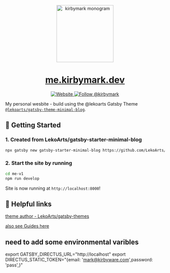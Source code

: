 <p align="center">
  <a href="https://me.kirbymark.dev">
    <img style="width: 180px" alt="kirbymark monogram" src="https://me.kirbymark.dev/banner.jpg" />
  </a>
</p>
<h1 align="center">
    <a href="https://me.kirbymark.dev">
      me.kirbymark.dev
    </a>
</h1>

<p align="center">
  <a href="https://me.kirbymark.dev">
    <img alt="Website" src="https://img.shields.io/badge/-website-blue">
  </a>
  <a href="https://twitter.com/intent/follow?screen_name=kirbymark">
    <img src="https://img.shields.io/twitter/follow/kirbymark" alt="Follow @kirbymark" />
  </a>
</p>


My personal wesbite - build using the @lekoarts Gatsby Theme [`@lekoarts/gatsby-theme-minimal-blog`](https://github.com/LekoArts/gatsby-themes/tree/main/themes/gatsby-theme-minimal-blog).

## 🚀 Getting Started

### 1. **Created from LekoArts/gatsby-starter-minimal-blog**

```sh
npx gatsby new gatsby-starter-minimal-blog https://github.com/LekoArts/gatsby-starter-minimal-blog
```

### 2. **Start the site by running**

```sh
cd me-v1
npm run develop
```

Site is now running at `http://localhost:8000`!



## :link: Helpful links  
[theme author - LekoArts/gatsby-themes](https://github.com/LekoArts/gatsby-themes/tree/main/themes/gatsby-theme-minimal-blog)

[also see Guides here](https://dev.to/ekafyi/learning-gatsby-themes-introduction-1gje)


## need to add some environmental varibles
export GATSBY_DIRECTUS_URL="http://localhost"
export DIRECTUS_STATIC_TOKEN="{email: 'mark@kirbyware.com',password: 'pass',}"
